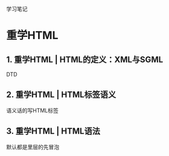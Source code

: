 学习笔记
# 重学HTML
## 1. 重学HTML | HTML的定义：XML与SGML
DTD
## 2. 重学HTML | HTML标签语义
语义话的写HTML标签
## 3. 重学HTML | HTML语法

默认都是里层的先冒泡
